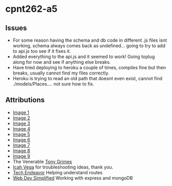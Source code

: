 # cpnt262-a5
## Issues
- For some reason having the schema and db code in different .js files isnt working, schema always comes back as undefined... going to try to add to api.js too see if it fixes it.
- Added everything to the api.js and it seemed to work! Going toplug along for now and see if anything else breaks.
- Have tried deploying to heroku a couple of times, compiles fine but then breaks, usually cannot find my files correctly.
- Heroku is trying to read an old path that doesnt even exist, cannot find ./models/Places.... not sure how to fix.

## Attributions
- [Image 1](https://pixabay.com/photos/city-buildings-architecture-towers-336708/)
- [Image 2](https://pixabay.com/photos/canal-venice-italy-water-river-1209808/)
- [Image 3](https://pixabay.com/photos/santorini-greece-buildings-houses-416136/)
- [Image 4](https://pixabay.com/photos/vaulted-cellar-tunnel-arches-keller-24739/)
- [Image 5](https://pixabay.com/photos/mosque-abu-dhabi-to-travel-white-615415/)
- [Image 6](https://pixabay.com/photos/street-architecture-city-road-3453557/) 
- [Image 7](https://pixabay.com/photos/palace-london-parliament-big-ben-530055/)
- [Image 8](https://pixabay.com/photos/greece-parthenon-temple-ruins-1594689/)
- [Image 9](https://pixabay.com/photos/pedestrians-crossing-traffic-1853552/)
- The Venerable [Tony Grimes](https://github.com/sait-wbdv/in-class/tree/main/cpnt262)
- [Icah Vega](https://github.com/Icahpv) for troubleshooting ideas, thank you.
- [Tech Endeavor](https://www.youtube.com/watch?v=DBFIp1kIqMs&ab_channel=TechEndeavor) Helping understand routes
- [Web Dev Simplified](https://www.youtube.com/watch?v=fgTGADljAeg&ab_channel=WebDevSimplified) Working with express and mongoDB